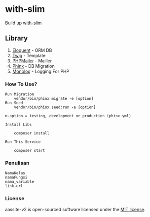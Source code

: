# with-slim

Build up [with-slim](https://github.com/aasumitro/with-slim) 

## Library

1. [Eloquent](https://github.com/illuminate/database) - ORM DB
2. [Twig](https://github.com/twigphp/Twig) - Template
3. [PHPMailer](https://github.com/PHPMailer/PHPMailer) - Mailler
4. [Phinx](https://github.com/cakephp/phinx) - DB Migration
5. [Monolog](https://github.com/Seldaek/monolog) - Logging For PHP

### How To Use?

    Run Migration
        vendor/bin/phinx migrate -e [option]
    Run Seed
        vendor/bin/phinx seed:run -e [option]

    n-option = testing, development or production (phinx.yml)

    Install Libs

        composer install

    Run This Service

        composer start

### Penulisan

    NamaKelas
    namaFungsi
    nama_variable
    link-url

### License

aassite-v2 is open-sourced software licensed under the [MIT license](https://opensource.org/licenses/MIT).
